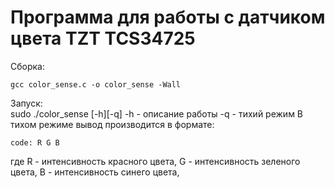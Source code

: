 # Программа для работы с датчиком цвета TZT TCS34725

Сборка:  
```
gcc color_sense.c -o color_sense -Wall  
```

Запуск:  
sudo ./color_sense [-h][-q]
-h - описание работы
-q - тихий режим
В тихом режиме вывод производится в формате:
```
code: R G B
```
где R - интенсивность красного цвета, G - интенсивность зеленого цвета, B - интенсивность синего цвета,